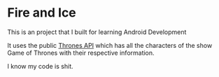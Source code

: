# Fire and Ice

This is an project that I built for learning Android Development

It uses the public [Thrones API](https://Thronesapi.com) 
which has all the characters of the show Game of Thrones with their respective
information.

I know my code is shit.
